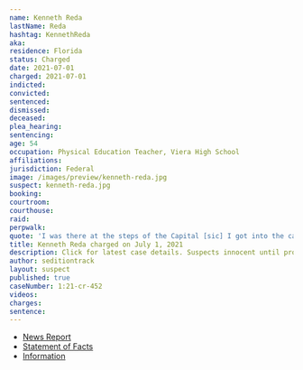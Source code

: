 ```yaml
---
name: Kenneth Reda
lastName: Reda
hashtag: KennethReda
aka:
residence: Florida
status: Charged
date: 2021-07-01
charged: 2021-07-01
indicted:
convicted:
sentenced:
dismissed:
deceased:
plea_hearing:
sentencing:
age: 54
occupation: Physical Education Teacher, Viera High School
affiliations:
jurisdiction: Federal
image: /images/preview/kenneth-reda.jpg
suspect: kenneth-reda.jpg
booking:
courtroom:
courthouse:
raid:
perpwalk:
quote: 'I was there at the steps of the Capital [sic] I got into the capital [sic] building [...]'
title: Kenneth Reda charged on July 1, 2021
description: Click for latest case details. Suspects innocent until proven guilty.
author: seditiontrack
layout: suspect
published: true
caseNumber: 1:21-cr-452
videos:
charges:
sentence:
---
```

- [News Report](https://www.floridatoday.com/story/news/2021/07/06/viera-high-p-e-teacher-arrested-connection-jan-6-capital-riot/7881247002/)
- [Statement of Facts](https://www.justice.gov/usao-dc/case-multi-defendant/file/1408996/download)
- [Information](https://www.justice.gov/usao-dc/case-multi-defendant/file/1412846/download)
